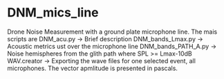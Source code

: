 # DNM_mics_line
Drone Noise Measurement with a ground plate microphone line.
The mais scripts are 
  DNM_acu.py -> Brief description
  DNM_bands_Lmax.py -> Acoustic metrics ust over the microphone line
  DNM_bands_PATH_A.py -> Noise hemispheres from the glith path where SPL >= Lmax-10dB
  WAV.creator -> Exporting the wave files for one selected event, all microphones. The vector apmlitude is presented in pascals.
